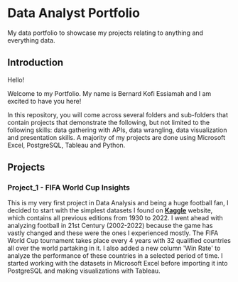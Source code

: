 # Data Analyst Portfolio
My data portfolio to showcase my projects relating to anything and everything data.

## Introduction
Hello!

Welcome to my Portfolio. My name is Bernard Kofi Essiamah and I am excited to have you here!

In this repository, you will come across several folders and sub-folders that contain projects that demonstrate the following, but not limited to the following skills: data gathering with APIs, data wrangling, data visualization and presentation skills. A majority of my projects are done using Microsoft Excel, PostgreSQL, Tableau and Python.

## Projects
### Project_1 - FIFA World Cup Insights
This is my very first project in Data Analysis and being a huge football fan, I decided to start with the simplest datasets I found on **[Kaggle](https://www.kaggle.com/datasets/iamsouravbanerjee/fifa-football-world-cup-dataset)** website, which contains all previous editions from 1930 to 2022. I went ahead with analyzing football in 21st Century (2002-2022) because the game has vastly changed and these were the ones I experienced mostly. The FIFA World Cup tournament takes place every 4 years with 32 qualified countries all over the world partaking in it. I also added a new column 'Win Rate' to analyze the performance of these countries in a selected period of time. I started working with the datasets in Microsoft Excel before importing it into PostgreSQL and making visualizations with Tableau. 
